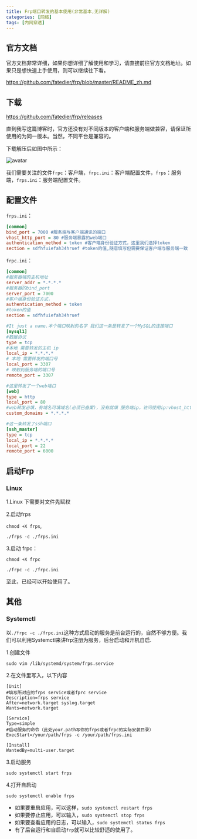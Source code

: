 ```yaml
---
title: Frp端口转发的基本使用(非常基本,无详解)
categories: [网络]
tags: [内网穿透]
---
```


## 官方文档

官方文档非常详细，如果你想详细了解使用和学习，请直接前往官方文档地址。如果只是想快速上手使用，则可以继续往下看。

<a href="https://github.com/fatedier/frp/blob/master/README_zh.md" target="_blank">https://github.com/fatedier/frp/blob/master/README_zh.md</a>

## 下载

<a href="https://github.com/fatedier/frp/releases" target="_blank">https://github.com/fatedier/frp/releases</a>

直到我写这篇博客时，官方还没有对不同版本的客户端和服务端做兼容，请保证所使用的为同一版本。当然，不同平台是兼容的。

下载解压后如图中所示：

![avatar](./picture/feffeuyft24df.png)

我们需要关注的文件`frpc`：客户端，`frpc.ini`：客户端配置文件，`frps`：服务端，`frps.ini`：服务端配置文件。

## 配置文件

`frps.ini`：

```ini
[common]
bind_port = 7000 #服务端与客户端通讯的端口
vhost_http_port = 80 #服务端暴露的web端口
authentication_method = token #客户端身份验证方式，这里我们选择token
section = sdfhfuiefah34hruef #token的值,随意填写但需要保证客户端与服务端一致

```

`frpc.ini`：

```ini
[common]
#服务器端的主机地址
server_addr = *.*.*.*
#服务器的bind_port
server_port = 7000 
#客户端身份验证方式，
authentication_method = token
#token的值
section = sdfhfuiefah34hruef 

#It just a name.本个端口映射的名字 我们这一条是转发了一个MySQL的连接端口
[mysql1] 
#数据协议
type = tcp 
#本地 需要转发的主机 ip
local_ip = *.*.*.* 
# 本地 需要转发的端口号
local_port = 3307 
# 映射到服务端的端口号
remote_port = 3307 

#这里转发了一个web端口
[web] 
type = http
local_port = 80
#web转发必填，有域名可填域名(必须已备案)，没有就填 服务端ip，访问使用ip:vhost_http_port
custom_domains = *.*.*.*

#这一条转发了ssh端口
[ssh_master] 
type = tcp
local_ip = *.*.*.*
local_port = 22
remote_port = 6000
```



## 启动Frp

### Linux

1.Linux 下需要对文件先赋权

2.启动frps

`chmod +X frps`,

`./frps -c ./frps.ini`

3.启动 frpc：

`chmod +X frpc`

`./frpc -c ./frpc.ini`



至此，已经可以开始使用了。

## 其他

### Systemctl

以`./frpc -c ./frpc.ini`这种方式启动的服务是前台运行的，自然不够方便。我们可以利用Systemctl来讲frp注册为服务，后台启动和开机自启.

1.创建文件

`sudo vim /lib/systemd/system/frps.service`

2.在文件里写入，以下内容

```
[Unit]
#填写所对应的frps service或者fprc service
Description=frps service 
After=network.target syslog.target
Wants=network.target

[Service]
Type=simple
#启动服务的命令（此处your.path写你的frps或者frpc的实际安装目录）
ExecStart=/your/path/frps -c /your/path/frps.ini

[Install]
WantedBy=multi-user.target
```

3.启动服务

`sudo systemctl start frps`

4.打开自启动

`sudo systemctl enable frps`

- 如果要重启应用，可以这样，`sudo systemctl restart frps`
- 如果要停止应用，可以输入，`sudo systemctl stop frps`
- 如果要查看应用的日志，可以输入，`sudo systemctl status frps`
- 有了后台运行和自启动`frp`就可以比较舒适的使用了。